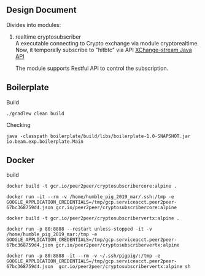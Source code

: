 
## Design Document
Divides into modules:
1) realtime cryptosubscriber <br>
A executable connecting to Crypto exchange via module cryptorealtime.
Now, it temporally subscribe to "hitbtc" via API 
[XChange-stream Java API](https://github.com/bitrich-info/xchange-stream)

    The module supports Restful API to control the subscription.




## Boilerplate

Build
````
./gradlew clean build
````
Checking
````
java -classpath boilerplate/build/libs/boilerplate-1.0-SNAPSHOT.jar  io.beam.exp.boilerplate.Main
````

## Docker 
build
````
docker build -t gcr.io/peer2peer/cryptosubscribercore:alpine .

docker run -it --rm -v /home/humble_pig_2019_mar/.ssh:/tmp -e GOOGLE_APPLICATION_CREDENTIALS=/tmp/gcp.serviceacct.peer2peer-67bc368759d4.json gcr.io/peer2peer/cryptosubscribercore:alpine

docker build -t gcr.io/peer2peer/cryptosubscribervertx:alpine .

docker run -p 80:8888 --restart unless-stopped -it -v /home/humble_pig_2019_mar:/tmp -e GOOGLE_APPLICATION_CREDENTIALS=/tmp/gcp.serviceacct.peer2peer-67bc368759d4.json gcr.io/peer2peer/cryptosubscribervertx:alpine

docker run -p 80:8888 -it --rm -v ~/.ssh/pigpig/:/tmp -e GOOGLE_APPLICATION_CREDENTIALS=/tmp/gcp.serviceacct.peer2peer-67bc368759d4.json  gcr.io/peer2peer/cryptosubscribervertx:alpine sh

````